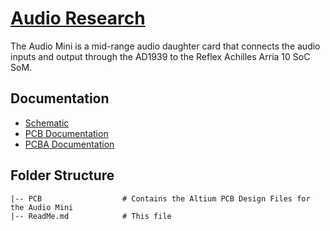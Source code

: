 # [Audio Research](https://fpga-open-speech-tools.github.io/audio_research.html)
The Audio Mini is a mid-range audio daughter card that connects the audio inputs and output through the AD1939 to the Reflex Achilles Arria 10 SoC SoM. 

## Documentation
 - [Schematic](https://fpga-open-speech-tools-hardware.s3-us-west-2.amazonaws.com/Audio-Research/1P1/Audio+Research+1P1+Schematic.PDF)
 - [PCB Documentation](https://fpga-open-speech-tools-hardware.s3-us-west-2.amazonaws.com/Audio-Research/1P1/Audio+Research+1P1+PCB+Documentation.PDF)
 - [PCBA Documentation](https://fpga-open-speech-tools-hardware.s3-us-west-2.amazonaws.com/Audio-Research/1P1/Audio+Research+1P1+PCBA+Documentation.PDF)

## Folder Structure
    |-- PCB                  # Contains the Altium PCB Design Files for the Audio Mini
    |-- ReadMe.md            # This file